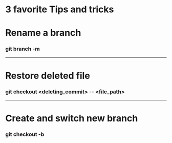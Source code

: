 
# 3 favorite Tips and tricks 
# Rename a branch
### git branch -m <new-branch-name>
-----------------
# Restore deleted file


### git checkout <deleting_commit> -- <file_path>
------------------
# Create and switch new branch
### git checkout -b <branch-name>

